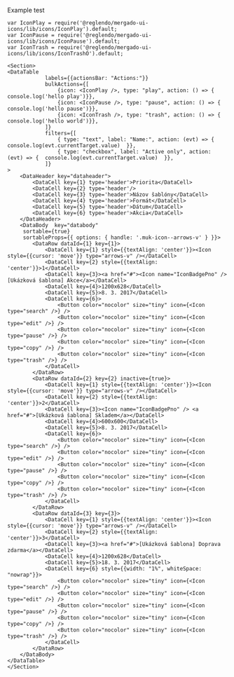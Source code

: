 Example test

    var IconPlay = require('@reglendo/mergado-ui-icons/lib/icons/IconPlay').default;
    var IconPause = require('@reglendo/mergado-ui-icons/lib/icons/IconPause').default;
    var IconTrash = require('@reglendo/mergado-ui-icons/lib/icons/IconTrashO').default;
    
    <Section>
    <DataTable
                labels={{actionsBar: "Actions:"}}
                bulkActions={[
                    {icon: <IconPlay />, type: "play", action: () => { console.log('hello play')}},
                    {icon: <IconPause />, type: "pause", action: () => { console.log('hello pause')}},
                    {icon: <IconTrash />, type: "trash", action: () => { console.log('hello world')}},
                ]}
                filters={[
                    { type: "text", label: "Name:", action: (evt) => {  console.log(evt.currentTarget.value)  }},
                    { type: "checkbox", label: "Active only", action: (evt) => {  console.log(evt.currentTarget.value)  }},
                ]}
    >
        <DataHeader key="dataheader">
            <DataCell key={1} type='header'>Priorita</DataCell>
            <DataCell key={2} type='header'/>
            <DataCell key={3} type='header'>Názov šablóny</DataCell>
            <DataCell key={4} type='header'>Formát</DataCell>
            <DataCell key={5} type='header'>Dátum</DataCell>
            <DataCell key={6} type='header'>Akcia</DataCell>
        </DataHeader>
        <DataBody  key="databody"
         sortable={true}
         sortableProps={{ options: { handle: '.muk-icon--arrows-v' } }}>
            <DataRow dataId={1} key={1}>
                <DataCell key={1} style={{textAlign: 'center'}}><Icon style={{cursor: 'move'}} type="arrows-v" /></DataCell>
                <DataCell key={2} style={{textAlign: 'center'}}>1</DataCell>
                <DataCell key={3}><a href="#"><Icon name="IconBadgePno" /> [Ukázková šablona] Akce</a></DataCell>
                <DataCell key={4}>1200x628</DataCell>
                <DataCell key={5}>8. 3. 2017</DataCell>
                <DataCell key={6}>
                    <Button color="nocolor" size="tiny" icon={<Icon type="search" />} />
                    <Button color="nocolor" size="tiny" icon={<Icon type="edit" />} />
                    <Button color="nocolor" size="tiny" icon={<Icon type="pause" />} />
                    <Button color="nocolor" size="tiny" icon={<Icon type="copy" />} />
                    <Button color="nocolor" size="tiny" icon={<Icon type="trash" />} />
                </DataCell>
            </DataRow>
            <DataRow dataId={2} key={2} inactive={true}>
                <DataCell key={1} style={{textAlign: 'center'}}><Icon style={{cursor: 'move'}} type="arrows-v" /></DataCell>
                <DataCell key={2} style={{textAlign: 'center'}}>2</DataCell>
                <DataCell key={3}><Icon name="IconBadgePno" /> <a href="#">[Ukázková šablona] Skladem</a></DataCell>
                <DataCell key={4}>600x600</DataCell>
                <DataCell key={5}>8. 3. 2017</DataCell>
                <DataCell key={6}>
                    <Button color="nocolor" size="tiny" icon={<Icon type="search" />} />
                    <Button color="nocolor" size="tiny" icon={<Icon type="edit" />} />
                    <Button color="nocolor" size="tiny" icon={<Icon type="pause" />} />
                    <Button color="nocolor" size="tiny" icon={<Icon type="copy" />} />
                    <Button color="nocolor" size="tiny" icon={<Icon type="trash" />} />
                </DataCell>
            </DataRow>
            <DataRow dataId={3} key={3}>
                <DataCell key={1} style={{textAlign: 'center'}}><Icon style={{cursor: 'move'}} type="arrows-v" /></DataCell>
                <DataCell key={2} style={{textAlign: 'center'}}>3</DataCell>
                <DataCell key={3}><a href="#">[Ukázková šablona] Doprava zdarma</a></DataCell>
                <DataCell key={4}>1200x628</DataCell>
                <DataCell key={5}>18. 3. 2017</DataCell>
                <DataCell key={6} style={{width: "1%", whiteSpace: "nowrap"}}>
                    <Button color="nocolor" size="tiny" icon={<Icon type="search" />} />
                    <Button color="nocolor" size="tiny" icon={<Icon type="edit" />} />
                    <Button color="nocolor" size="tiny" icon={<Icon type="pause" />} />
                    <Button color="nocolor" size="tiny" icon={<Icon type="copy" />} />
                    <Button color="nocolor" size="tiny" icon={<Icon type="trash" />} />
                </DataCell>
            </DataRow>
        </DataBody>
    </DataTable>
    </Section>
